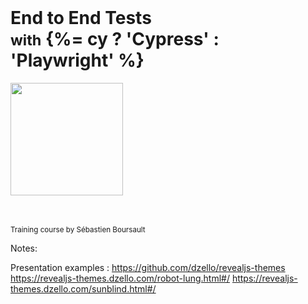 <!-- .slide: class="slide--presentation-title" -->

<br>

<div class="flex-row mt-400" style="justify-content:flex-start">
  <h1 class="ms-100r">End to End Tests <br>
  <small class="ms-50r" style="line-height:inherit">with</small> {%= cy ? 'Cypress' : 'Playwright' %}</h1>
  <img width="180" src="img/logo/playwright-seeklogo.svg">
</div>

<br>

<br>

<p class="text-center"><small>Training course by Sébastien Boursault</small>

Notes:

Presentation examples : https://github.com/dzello/revealjs-themes
https://revealjs-themes.dzello.com/robot-lung.html#/
https://revealjs-themes.dzello.com/sunblind.html#/
